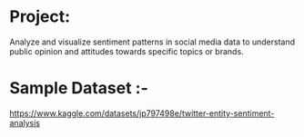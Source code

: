 # Project:
Analyze and visualize sentiment patterns in social media data to understand public opinion and attitudes towards specific topics or brands.
# Sample Dataset :-
https://www.kaggle.com/datasets/jp797498e/twitter-entity-sentiment-analysis
